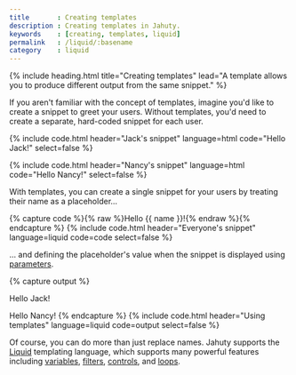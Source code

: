 ```yaml
---
title       : Creating templates
description : Creating templates in Jahuty.
keywords    : [creating, templates, liquid]
permalink   : /liquid/:basename
category    : liquid
---
```


{% include heading.html title="Creating templates" lead="A template allows you to produce different output from the same snippet." %}

If you aren't familiar with the concept of templates, imagine you'd like to create a snippet to greet your users. Without templates, you'd need to create a separate, hard-coded snippet for each user.

{% include code.html header="Jack's snippet" language=html code="Hello Jack!" select=false %}

{% include code.html header="Nancy's snippet" language=html code="Hello Nancy!" select=false %}

With templates, you can create a single snippet for your users by treating their name as a placeholder...

{% capture code %}{% raw %}Hello {{ name }}!{% endraw %}{% endcapture %}
{% include code.html header="Everyone's snippet" language=liquid code=code select=false %}

... and defining the placeholder's value when the snippet is displayed using [parameters](parameters).

{% capture output %}
<!-- snippets/1/render?params={"name":"Jack"} -->
Hello Jack!

<!-- snippets/1/render?params={"name":"Nancy"} -->
Hello Nancy!
{% endcapture %}
{% include code.html header="Using templates" language=liquid code=output select=false %}

Of course, you can do more than just replace names. Jahuty supports the [Liquid](https://shopify.github.io/liquid/) templating language, which supports many powerful features including [variables](variables), [filters](filters),  [controls](controls), and [loops](loops).
